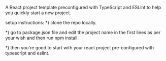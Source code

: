 A React project template preconfigured with TypeScript and ESLint to help you quickly start a new project.

setup instructions:
*) clone the repo locally.

*) go to package.json file and edit the project name in the first lines as per your wish and then run npm install.

*) then you're good to start with your react project pre-configured with typescript and eslint.

